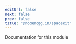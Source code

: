```yaml
---
editUrl: false
next: false
prev: false
title: "@nodenogg.in/spacekit"
---
```


Documentation for this module
